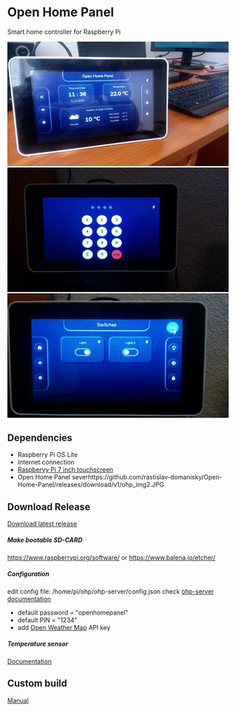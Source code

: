 # Open Home Panel

Smart home controller for Raspberry Pi

<img src="https://github.com/rastislav-domanisky/Open-Home-Panel/blob/master/ohp_img1.JPG" alt="Image1">

<img src="https://github.com/rastislav-domanisky/Open-Home-Panel/blob/master/ohp_img2.JPG" alt="Image2">

<img src="https://github.com/rastislav-domanisky/Open-Home-Panel/blob/master/ohp_img3.JPG" alt="Image3">


## Dependencies

* Raspberry Pi OS Lite
* Internet connection
* [Raspberyy Pi 7 inch touchscreen](https://www.raspberrypi.org/products/raspberry-pi-touch-display/?resellerType=home)
* Open Home Panel severhttps://github.com/rastislav-domanisky/Open-Home-Panel/releases/download/v1/ohp_img2.JPG

## Download Release
[Download latest release](https://github.com/rastislav-domanisky/Open-Home-Panel/releases/tag/v1)

##### Make bootable SD-CARD
https://www.raspberrypi.org/software/
or
https://www.balena.io/etcher/

##### Configuration

edit config file: /home/pi/ohp/ohp-server/config.json
check [ohp-server documentation](https://github.com/rastislav-domanisky/ohp-server)
* default password = "openhomepanel"
* default PIN = "1234"
* add [Open Weather Map](https://openweathermap.org/1) API key

##### Temperature sensor
[Documentation](https://pypi.org/project/w1thermsensor/)

## Custom build
[Manual](https://github.com/rastislav-domanisky/Open-Home-Panel/blob/master/build_manual.md)